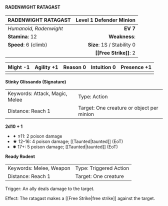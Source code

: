 #### RADENWIGHT RATAGAST

| RADENWIGHT RATAGAST    | **Level 1 Defender Minion** |
| :--------------------- | --------------------------: |
| *Humanoid, Radenwight* |                    **EV 7** |
| **Stamina**: 12        |               **Weakness**: |
| **Speed**: 6 (climb)   |  **Size**: 1S / Stability 0 |
|                        |      **[[Free Strike]]**: 2 |

| **Might** -1 | **Agility** +1 | **Reason** 0 | **Intuition** 0 | **Presence** +1 |
| ------------ | -------------- | ------------ | --------------- | --------------- |
|              |                |              |                 |                 |

**Stinky Glissando (Signature)**

|                                |                                           |
| :----------------------------- | :---------------------------------------- |
| Keywords: Attack, Magic, Melee | Type: Action                              |
| Distance: Reach 1              | Target: One creature or object per minion |

**2d10 + 1**

- ✦ ≤11: 2 poison damage
- ★ 12–16: 4 poison damage; [[Taunted|taunted]] (EoT)
- ✸ 17+: 5 poison damage; [[Taunted|taunted]] (EoT)

**Ready Rodent**

|                         |                        |
| :---------------------- | :--------------------- |
| Keywords: Melee, Weapon | Type: Triggered Action |
| Distance: Reach 1       | Target: One creature   |

Trigger: An ally deals damage to the target.

Effect: The ratagast makes a [[Free Strike|free strike]] against the target.
